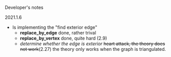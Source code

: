 Developer's notes

2021.1.6
- Is implementing the "find exterior edge"
  - **replace_by_edge** done, rather trival
  - **replace_by_vertex** done, quite hard (2.9)
  - *determine whether the edge is exterior* 
     ~~heart attack, the theory does not work~~(2.27)
     the theory only works when the graph is triangulated.
  

